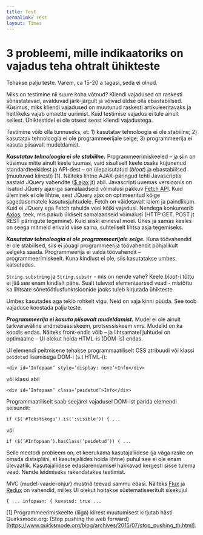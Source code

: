 ```yaml
---
title: Test
permalink: Test
layout: Times
---
```


# 3 probleemi, mille indikaatoriks on vajadus teha ohtralt ühikteste

Tehakse palju teste. Varem, ca 15-20 a tagasi, seda ei olnud.

Miks on testimine nii suure koha võtnud? Kliendi vajadused on raskesti sõnastatavad, avalduvad järk-järgult ja võivad üldse olla ebastabiilsed. Küsimus, miks kliendi vajadused on muutunud raskesti artikuleeritavaks ja heitlikeks vajab omaette uurimist. Kuid testimise vajadus ei tule ainult sellest. Ühiktestidel ei ole otsest seost kliendi vajadustega.

Testimine võib olla tunnuseks, et: 1) kasutatav tehnoloogia ei ole stabiilne; 2) kasutatav tehnoloogia ei ole programmeerijale selge; 3) programmeerija ei kasuta piisavalt mudeldamist.

***Kasutatav tehnoloogia ei ole stabiilne.*** Programmeerimiskeeled – ja siin on küsimus mitte ainult keele tuumas, vaid sisuliselt keele osaks kujunenud standardteekidest ja API-dest – on ülepaisutatud (_bloat_) ja ebastabiilsed (muutuvad kiiresti) [1]. Näiteks lihtne AJAX-päringud tehti Javascriptis aastaid JQuery vahendite ([$.ajax](http://api.jquery.com/jquery.ajax/) jt) abil. Javascripti uuemas versioonis on lisatud JQuery ajax-ga samalaadseid võimalusi pakkuv [Fetch API](https://fetch.spec.whatwg.org/). Kuid üleminek ei ole lihtne, sest JQuery ajax on optimeeritud kõige sagedasematele kasutusjuhtudele. Fetch on väidetavalt laiem ja paindlikum. Kuid ei JQuery ega Fetch rahulda veel kõiki vajadusi. Nendega konkureerib [Axios](https://github.com/mzabriskie/axios), teek, mis pakub üldiselt samalaadseid võimalusi (HTTP GET, POST jt REST päringute tegemine). Kuid siiski erineval moel. Ühes ja samas keeles on seega mitmeid erivaid viise sama, suhteliselt lihtsa asja tegemiseks. 

***Kasutatav tehnoloogia ei ole programmeerijale selge.*** Kuna töövahendid ei ole stabiilsed, siis ei jõuagi programmeerija töövahendit põhjalikult selgeks saada. Programmeerija ei valda töövahendit – programmeerimiskeelt. Kuna kindlust ei ole, siis kasutatakse umbes, katsetades.

`String.substring` ja `String.substr` - mis on nende vahe? Keele _bloat_-i tõttu ei jää see enam kindlalt pähe. Sealt tulevad elementaarsed vead - mistõttu ka lihtsate sõnetöötlusfunktsioonide jaoks tuleb kirjutada ühikteste.

Umbes kasutades aga tekib rohkelt vigu. Neid on vaja kinni püüda. See toob vajaduse koostada palju teste.

***Programmeerija ei kasuta piisavalt mudeldamist.*** Mudel ei ole ainult tarkvaraväline andmebaasiskeem, protsessiskeem vms. Mudelid on ka koodis endas. Näiteks front-endis võib – ja lihtsamatel juhtudel on optimaalne – UI olekut hoida HTML-is (DOM-is) endas.

UI elemendi peitmisene tehakse programmaatiliselt CSS atribuudi või klassi `peidetud` lisamisega DOM-i (s.t HTML-i):

`<div id=’Infopaan’ style=’display: none’>Info</div>`

või klassi abil

`<div id=’Infopaan’ class=’peidetud’>Info</div>`

Programmaatiliselt saab seejärel vajadusel DOM-ist pärida elemendi seisundit:

`if ($('#Tekstikogu').is(':visible')) { ... `

või

`if ($(’#Infopaan’).hasClass(’peidetud’)) { ... `

Selle meetodi probleem on, et keerukama kasutajaliidese (ja väga raske on omada distsipliini, et kasutajaliides hoida lihtne) puhul see ei ole enam ülevaatlik. Kasutajaliidese edasiarendamisel hakkavad kergesti sisse tulema vead. Nende leidmiseks rakendatakse testimist.

MVC (mudel-vaade-ohjur) mustrid teevad sammu edasi. Näiteks [Flux](https://facebook.github.io/flux/) ja [Redux](http://redux.js.org/) on vahendid, milles UI olekut hoitakse süstematiseeritult sisekujul

`{ ... infopaan: { kuvatud: true ... ` 

[1] Programmeerimiskeelte (liiga) kiirest muutumisest kirjutab hästi Quirksmode.org: (Stop pushing the web forward)[https://www.quirksmode.org/blog/archives/2015/07/stop_pushing_th.html].